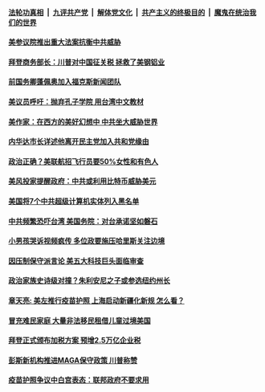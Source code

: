 

####  [法轮功真相](../../../../basic/blob/master/README.md?t=04091101) &nbsp;|&nbsp; [九评共产党](../../../../9ping.md/blob/master/README.md?t=04091101) &nbsp;|&nbsp; [解体党文化](../../../../jtdwh.md/blob/master/README.md?t=04091101)  &nbsp;|&nbsp; [共产主义的终极目的](../../../../gczydzjmd.md/blob/master/README.md?t=04091101) &nbsp;|&nbsp; [魔鬼在统治我们的世界](../../../../mgztzwmdsj.md/blob/master/README.md?t=04091101) 

#### [美参议院推出重大法案抗衡中共威胁](../pages/soh6/493076.md?t=04091101) 
#### [拜登商务部长：川普对中国征关税 拯救了美钢铝业](../pages/soh6/493046.md?t=04091101) 
#### [前国务卿蓬佩奥加入福克斯新闻团队 ](../pages/soh6/493052.md?t=04091101) 
#### [美议员呼吁：抛弃孔子学院 用台湾中文教材](../pages/soh6/493016.md?t=04091101) 
#### [美作家：在西方的美好幻想中 中共坐大威胁世界](../pages/soh6/493007.md?t=04091101) 
#### [内华达市长详述他离开民主党加入共和党缘由](../pages/soh6/493001.md?t=04091101) 
#### [政治正确？美联航招飞行员要50%女性和有色人](../pages/soh6/493004.md?t=04091101) 
#### [美风投家提醒政府：中共或利用比特币威胁美元](../pages/soh6/492980.md?t=04091101) 
#### [美国将7个中共超级计算机实体列入黑名单](../pages/soh6/492983.md?t=04091101) 
#### [中共频繁恐吓台湾 美国务院：对台承诺坚如磐石](../pages/soh6/492962.md?t=04091101) 
#### [小男孩哭诉视频疯传 多位政要施压哈里斯关注边境](../pages/soh6/492959.md?t=04091101) 
#### [因压制保守派言论 美五大科技巨头面临审查](../pages/soh6/492956.md?t=04091101) 
#### [政治家族史诗级对撞？朱利安尼之子或参选纽约州长](../pages/soh6/492950.md?t=04091101) 
#### [章天亮: 美左推行疫苗护照 上海启动新疆化新规 怎么看？](../pages/soh6/492701.md?t=04091101) 
#### [冒充难民家庭 大量非法移民租借儿童过境美国](../pages/soh6/492680.md?t=04091101) 
#### [拜登正式颁布加税方案 预增2.5万亿企业税](../pages/soh6/492689.md?t=04091101) 
#### [彭斯新机构推进MAGA保守政策 川普称赞](../pages/soh6/492683.md?t=04091101) 
#### [疫苗护照争议中白宫表态：联邦政府不要求用](../pages/soh6/492668.md?t=04091101) 
